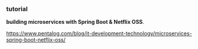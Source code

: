 ### tutorial

**building microservices with Spring Boot & Netflix OSS**.

https://www.pentalog.com/blog/it-development-technology/microservices-spring-boot-netflix-oss/